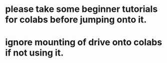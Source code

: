 # please take some beginner tutorials for colabs before jumping onto it.
# ignore mounting of drive onto colabs if not using it.
